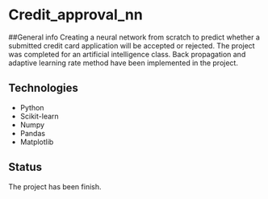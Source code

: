 # Credit_approval_nn

##General info
Creating a neural network from scratch to predict whether a submitted credit card application will be accepted or rejected. The project was completed for an artificial intelligence class. Back propagation and adaptive learning rate method have been implemented in the project.

## Technologies
* Python 
* Scikit-learn
* Numpy
* Pandas
* Matplotlib

## Status
The project has been finish.
